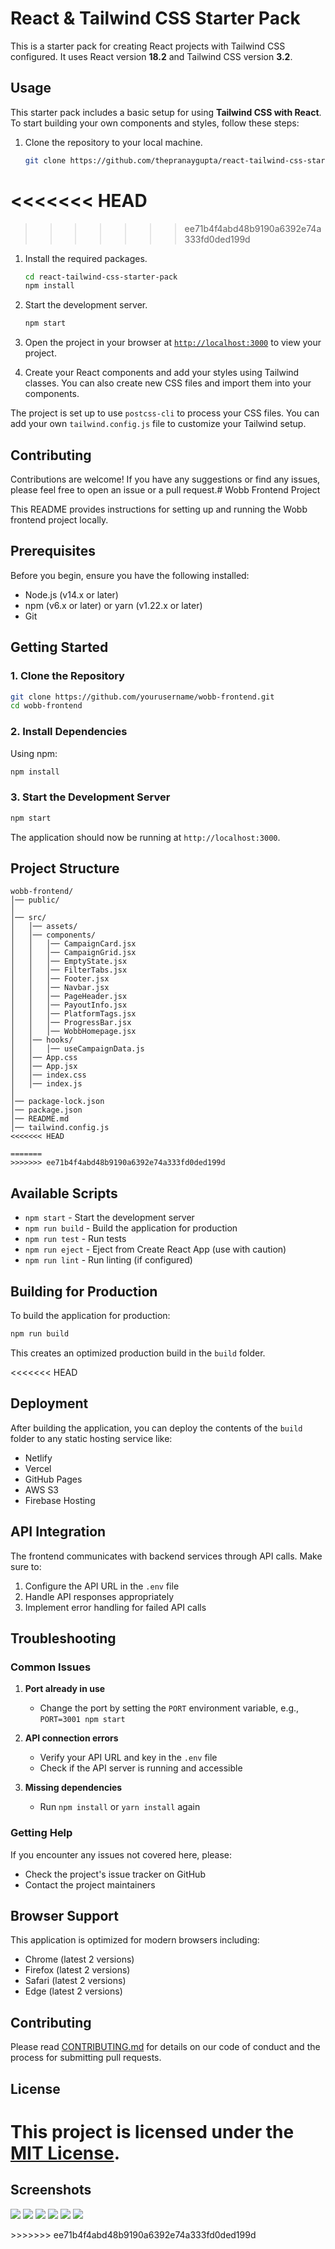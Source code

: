 # React & Tailwind CSS Starter Pack

This is a starter pack for creating React projects with Tailwind CSS configured. It uses React version **18.2** and Tailwind CSS version **3.2**.

## Usage

This starter pack includes a basic setup for using **Tailwind CSS with React**. To start building your own components and styles, follow these steps:

1. Clone the repository to your local machine.

   ```sh
   git clone https://github.com/thepranaygupta/react-tailwind-css-starter-pack.git
   ```
<<<<<<< HEAD
=======
  
>>>>>>> ee71b4f4abd48b9190a6392e74a333fd0ded199d

1. Install the required packages.

   ```sh
   cd react-tailwind-css-starter-pack
   npm install
   ```

1. Start the development server.
   ```sh
   npm start
   ```
1. Open the project in your browser at [`http://localhost:3000`](http://localhost:3000) to view your project.
1. Create your React components and add your styles using Tailwind classes. You can also create new CSS files and import them into your components.

The project is set up to use `postcss-cli` to process your CSS files. You can add your own `tailwind.config.js` file to customize your Tailwind setup.

## Contributing

Contributions are welcome! If you have any suggestions or find any issues, please feel free to open an issue or a pull request.# Wobb Frontend Project

This README provides instructions for setting up and running the Wobb frontend project locally.

## Prerequisites

Before you begin, ensure you have the following installed:

- Node.js (v14.x or later)
- npm (v6.x or later) or yarn (v1.22.x or later)
- Git

## Getting Started

### 1. Clone the Repository

```bash
git clone https://github.com/yourusername/wobb-frontend.git
cd wobb-frontend
```

### 2. Install Dependencies

Using npm:

```bash
npm install
```

### 3. Start the Development Server

```bash
npm start
```

The application should now be running at `http://localhost:3000`.

## Project Structure

```
wobb-frontend/
│── public/
│
│── src/
│   │── assets/
│   │── components/
│   │   │── CampaignCard.jsx
│   │   │── CampaignGrid.jsx
│   │   │── EmptyState.jsx
│   │   │── FilterTabs.jsx
│   │   │── Footer.jsx
│   │   │── Navbar.jsx
│   │   │── PageHeader.jsx
│   │   │── PayoutInfo.jsx
│   │   │── PlatformTags.jsx
│   │   │── ProgressBar.jsx
│   │   │── WobbHomepage.jsx
│   │── hooks/
│   │   │── useCampaignData.js
│   │── App.css
│   │── App.jsx
│   │── index.css
│   │── index.js
│
│── package-lock.json
│── package.json
│── README.md
│── tailwind.config.js
<<<<<<< HEAD

=======
>>>>>>> ee71b4f4abd48b9190a6392e74a333fd0ded199d
```

## Available Scripts

- `npm start` - Start the development server
- `npm run build` - Build the application for production
- `npm run test` - Run tests
- `npm run eject` - Eject from Create React App (use with caution)
- `npm run lint` - Run linting (if configured)

## Building for Production

To build the application for production:

```bash
npm run build

```

This creates an optimized production build in the `build` folder.

<<<<<<< HEAD
## Deployment

After building the application, you can deploy the contents of the `build` folder to any static hosting service like:

- Netlify
- Vercel
- GitHub Pages
- AWS S3
- Firebase Hosting

## API Integration

The frontend communicates with backend services through API calls. Make sure to:

1. Configure the API URL in the `.env` file
2. Handle API responses appropriately
3. Implement error handling for failed API calls

## Troubleshooting

### Common Issues

1. **Port already in use**

   - Change the port by setting the `PORT` environment variable, e.g., `PORT=3001 npm start`

2. **API connection errors**

   - Verify your API URL and key in the `.env` file
   - Check if the API server is running and accessible

3. **Missing dependencies**
   - Run `npm install` or `yarn install` again

### Getting Help

If you encounter any issues not covered here, please:

- Check the project's issue tracker on GitHub
- Contact the project maintainers

## Browser Support

This application is optimized for modern browsers including:

- Chrome (latest 2 versions)
- Firefox (latest 2 versions)
- Safari (latest 2 versions)
- Edge (latest 2 versions)

## Contributing

Please read [CONTRIBUTING.md](CONTRIBUTING.md) for details on our code of conduct and the process for submitting pull requests.

## License

This project is licensed under the [MIT License](LICENSE).
=======

## Screenshots
 <p>
      <img src ="https://github.com/Akshat-Garg7/wobb_project/blob/main/screenshots/pic1.png"/>
      <img src ="https://github.com/Akshat-Garg7/wobb_project/blob/main/screenshots/pic2.png"/>
      <img src ="https://github.com/Akshat-Garg7/wobb_project/blob/main/screenshots/pic3.png"/>
      <img src ="https://github.com/Akshat-Garg7/wobb_project/blob/main/screenshots/pic4.png"/>
      <img src ="https://github.com/Akshat-Garg7/wobb_project/blob/main/screenshots/pic5.png"/>
      <img src ="https://github.com/Akshat-Garg7/wobb_project/blob/main/screenshots/pic6.png"/>
   </p>
>>>>>>> ee71b4f4abd48b9190a6392e74a333fd0ded199d
